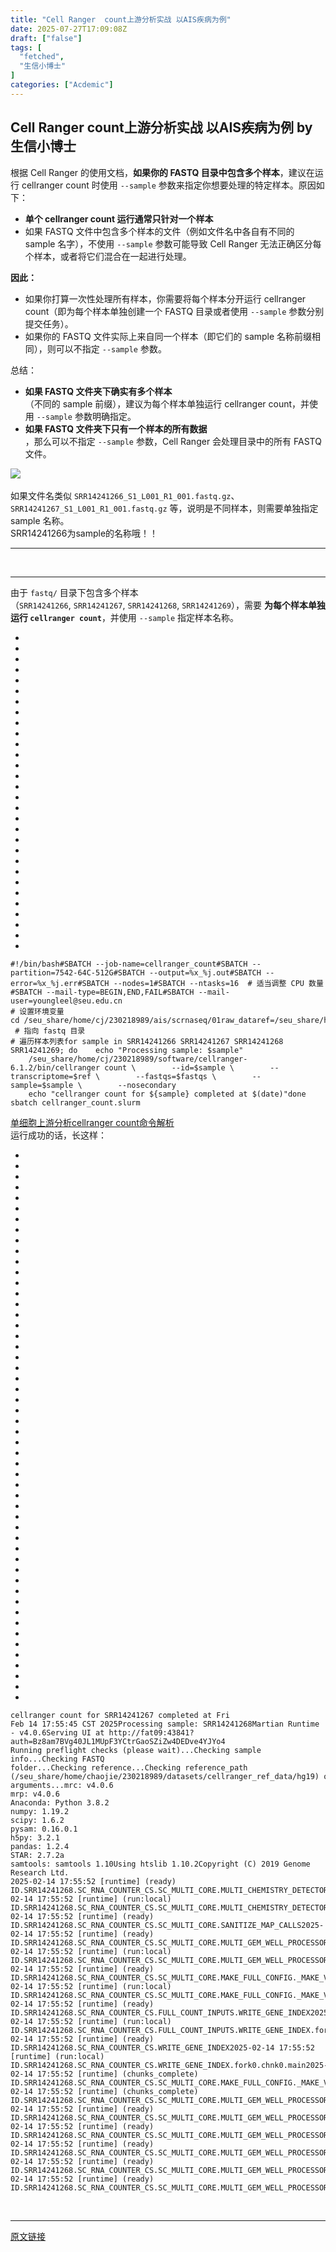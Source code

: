 ```yaml
---
title: "Cell Ranger  count上游分析实战 以AIS疾病为例"
date: 2025-07-27T17:09:08Z
draft: ["false"]
tags: [
  "fetched",
  "生信小博士"
]
categories: ["Acdemic"]
---
```

Cell Ranger  count上游分析实战 以AIS疾病为例 by 生信小博士
------
<div><p data-start="0" data-end="105"><span leaf="">根据 Cell Ranger 的使用文档，</span><strong data-start="21" data-end="45"><span leaf="">如果你的 FASTQ 目录中包含多个样本</span></strong><span leaf="">，建议在运行 cellranger count 时使用<span textstyle=""> </span></span><code data-start="73" data-end="83"><span leaf=""><span textstyle="">--sample</span></span></code><span leaf=""><span textstyle=""> 参数来指定你想要处理的特定样本</span>。原因如下：</span></p><ul><li><strong data-start="109" data-end="144"><span leaf="">单个 cellranger count 运行通常只针对一个样本</span></strong></li><li><section><span leaf="">如果 FASTQ 文件中包含多个样本的文件（例如文件名中各自有不同的 sample 名字），不使用 </span><code data-start="200" data-end="210"><span leaf="">--sample</span></code><span leaf=""> 参数可能导致 Cell Ranger 无法正确区分每个样本，或者将它们混合在一起进行处理。</span></section></li></ul><p data-start="258" data-end="267"><strong data-start="258" data-end="265"><span leaf="">因此：</span></strong></p><ul><li><section><span leaf="">如果你打算一次性处理所有样本，你需要将每个样本分开运行 cellranger count（即为每个样本单独创建一个 FASTQ 目录或者使用 </span><code data-start="341" data-end="351"><span leaf="">--sample</span></code><span leaf=""> 参数分别提交任务）。</span></section></li><li><section><span leaf="">如果你的 FASTQ 文件实际上来自同一个样本（即它们的 sample 名称前缀相同），则可以不指定 </span><code data-start="418" data-end="428"><span leaf="">--sample</span></code><span leaf=""> 参数。</span></section></li></ul><p data-start="434" data-end="439"><span leaf=""><span textstyle="">总结：</span></span></p><ul><li><strong data-start="442" data-end="466"><span leaf="">如果 FASTQ 文件夹下确实有多个样本</span></strong><section><span leaf="">（不同的 sample 前缀），建议为每个样本单独运行 cellranger count，并使用 </span><code data-start="515" data-end="525"><span leaf="">--sample</span></code><span leaf=""> 参数明确指定。</span></section></li><li><strong data-start="538" data-end="566"><span leaf="">如果 FASTQ 文件夹下只有一个样本的所有数据</span></strong><section><span leaf="">，那么可以不指定 </span><code data-start="575" data-end="585"><span leaf="">--sample</span></code><span leaf=""> 参数，Cell Ranger 会处理目录中的所有 FASTQ 文件。</span></section></li></ul><section nodeleaf=""><img data-imgfileid="100005184" data-ratio="0.6602564102564102" data-s="300,640" data-src="https://mmbiz.qpic.cn/sz_mmbiz_png/xVhD7345SkvT1vM9K6P0iapiaCJeDBialiawdGLFFqWVBWMYVDTkllKzUiaibIaYmKE0BB7wCVJfd7lsc9W563B8HDTw/640?wx_fmt=png&amp;from=appmsg" data-type="png" data-w="780" type="block" src="https://mmbiz.qpic.cn/sz_mmbiz_png/xVhD7345SkvT1vM9K6P0iapiaCJeDBialiawdGLFFqWVBWMYVDTkllKzUiaibIaYmKE0BB7wCVJfd7lsc9W563B8HDTw/640?wx_fmt=png&amp;from=appmsg"></section><section><span leaf=""><br></span></section><section><span leaf="">如果文件名类似 </span><code data-start="683" data-end="720"><span leaf="">SRR14241266_S1_L001_R1_001.fastq.gz</span></code><span leaf="">、</span><code data-start="721" data-end="758"><span leaf="">SRR14241267_S1_L001_R1_001.fastq.gz</span></code><span leaf=""> 等，说明是不同样本，则需要单独指定 sample 名称。</span></section><section><span leaf=""><span textstyle="">SRR14241266为sample的名称哦！！</span></span></section><hr><section><span leaf=""><br></span></section><hr><section><span leaf="">由于 </span><code data-start="54" data-end="62"><span leaf="">fastq/</span></code><span leaf=""> 目录下包含多个样本（</span><code data-start="73" data-end="86"><span leaf="">SRR14241266</span></code><span leaf="">, </span><code data-start="88" data-end="101"><span leaf="">SRR14241267</span></code><span leaf="">, </span><code data-start="103" data-end="116"><span leaf="">SRR14241268</span></code><span leaf="">, </span><code data-start="118" data-end="131"><span leaf="">SRR14241269</span></code><span leaf="">），需要 </span><strong data-start="137" data-end="169"><span leaf="">为每个样本单独运行 </span><code data-start="149" data-end="167"><span leaf="">cellranger count</span></code></strong><span leaf="">，并使用 </span><code data-start="174" data-end="184"><span leaf="">--sample</span></code><span leaf=""> 指定样本名称。</span></section><section><ul><li><li><li><li><li><li><li><li><li><li><li><li><li><li><li><li><li><li><li><li><li><li><li><li><li><li><li><li><li><li></ul><pre data-lang="bash"><code><span leaf=""><span>#!/bin/bash</span></span></code><code><span leaf=""><span>#SBATCH --job-name=cellranger_count</span></span></code><code><span leaf=""><span>#SBATCH --partition=7542-64C-512G</span></span></code><code><span leaf=""><span>#SBATCH --output=%x_%j.out</span></span></code><code><span leaf=""><span>#SBATCH --error=%x_%j.err</span></span></code><code><span leaf=""><span>#SBATCH --nodes=1</span></span></code><code><span leaf=""><span>#SBATCH --ntasks=16  # 适当调整 CPU 数量</span></span></code><code><span leaf=""><span>#SBATCH --mail-type=BEGIN,END,FAIL</span></span></code><code><span leaf=""><span>#SBATCH --mail-user=youngleel@seu.edu.cn  </span></span></code><code><span leaf=""><br></span></code><code><span leaf=""><span># 设置环境变量</span></span></code><code><span leaf=""><span>cd</span> /seu_share/home/cj/230218989/ais/scrnaseq/01raw_data</span></code><code><span leaf="">ref=/seu_share/home/cj/230218989/datasets/cellranger_ref_data/hg19</span></code><code><span leaf="">fastqs=/seu_share/home/cj/230218989/ais/scrnaseq/01raw_data/fastq  <span># 指向 fastq 目录</span></span></code><code><span leaf=""><br></span></code><code><span leaf=""><span># 遍历样本列表</span></span></code><code><span leaf=""><span>for</span> sample <span>in</span> SRR14241266 SRR14241267 SRR14241268 SRR14241269; <span>do</span></span></code><code><span leaf="">    <span>echo</span> <span>"Processing sample: </span><span><span>$sample</span></span><span>"</span></span></code><code><span leaf=""><br></span></code><code><span leaf="">    /seu_share/home/cj/230218989/software/cellranger-6.1.2/bin/cellranger count \</span></code><code><span leaf="">        --<span>id</span>=<span>$sample</span> \</span></code><code><span leaf="">        --transcriptome=<span>$ref</span> \</span></code><code><span leaf="">        --fastqs=<span>$fastqs</span> \</span></code><code><span leaf="">        --sample=<span>$sample</span> \</span></code><code><span leaf="">        --nosecondary</span></code><code><span leaf=""><br></span></code><code><span leaf="">    <span>echo</span> <span>"cellranger count for </span><span><span>${sample}</span></span><span> completed at </span><span><span>$(date)</span></span><span>"</span></span></code><code><span leaf=""><span>done</span></span></code><code><span leaf=""><br></span></code><code><span leaf="">sbatch cellranger_count.slurm</span></code></pre></section><section><span leaf=""><a target="_blank" href="https://mp.weixin.qq.com/s?__biz=Mzg2NDcxMzYwNg==&amp;mid=2247488830&amp;idx=1&amp;sn=715570480c4d900208f25d2062834df9&amp;scene=21#wechat_redirect" textvalue="单细胞上游分析cellranger count命令解析" data-itemshowtype="0" linktype="text" data-linktype="2">单细胞上游分析cellranger count命令解析</a></span></section><section><span leaf="">运行成功的话，长这样：</span></section><section><ul><li><li><li><li><li><li><li><li><li><li><li><li><li><li><li><li><li><li><li><li><li><li><li><li><li><li><li><li><li><li><li><li><li><li><li><li><li><li><li><li><li><li><li><li><li><li><li><li><li><li><li><li></ul><pre data-lang="apache"><code><span leaf=""><span>cellranger</span> count for SRR14241267 completed at Fri Feb <span>14</span> <span>17</span>:<span>55</span>:<span>45</span> CST <span>2025</span></span></code><code><span leaf=""><span>Processing</span> sample: SRR14241268</span></code><code><span leaf=""><span>Martian</span> Runtime - v4.<span>0</span>.<span>6</span></span></code><code><span leaf=""><span>Serving</span> UI at http://fat09:<span>43841</span>?auth=Bz8am7BVg40JL1MUpF3YCtrGaoSZiZw4DEDve4YJYo4</span></code><code><span leaf=""><br></span></code><code><span leaf=""><span>Running</span> preflight checks (please wait)...</span></code><code><span leaf=""><span>Checking</span> sample info...</span></code><code><span leaf=""><span>Checking</span> FASTQ folder...</span></code><code><span leaf=""><span>Checking</span> reference...</span></code><code><span leaf=""><span>Checking</span> reference_path (/seu_share/home/chaojie/<span>230218989</span>/datasets/cellranger_ref_data/hg19) <span>on</span> fat09...</span></code><code><span leaf=""><span>Checking</span> optional arguments...</span></code><code><span leaf=""><span>mrc</span>: v4.<span>0</span>.<span>6</span></span></code><code><span leaf=""><br></span></code><code><span leaf=""><span>mrp</span>: v4.<span>0</span>.<span>6</span></span></code><code><span leaf=""><br></span></code><code><span leaf=""><span>Anaconda</span>: Python <span>3</span>.<span>8</span>.<span>2</span></span></code><code><span leaf=""><br></span></code><code><span leaf=""><span>numpy</span>: <span>1</span>.<span>19</span>.<span>2</span></span></code><code><span leaf=""><br></span></code><code><span leaf=""><span>scipy</span>: <span>1</span>.<span>6</span>.<span>2</span></span></code><code><span leaf=""><br></span></code><code><span leaf=""><span>pysam</span>: <span>0.16.0.1</span></span></code><code><span leaf=""><br></span></code><code><span leaf=""><span>h5py</span>: <span>3</span>.<span>2</span>.<span>1</span></span></code><code><span leaf=""><br></span></code><code><span leaf=""><span>pandas</span>: <span>1</span>.<span>2</span>.<span>4</span></span></code><code><span leaf=""><br></span></code><code><span leaf=""><span>STAR</span>: <span>2</span>.<span>7</span>.<span>2</span>a</span></code><code><span leaf=""><br></span></code><code><span leaf=""><span>samtools</span>: samtools <span>1</span>.<span>10</span></span></code><code><span leaf=""><span>Using</span> htslib <span>1</span>.<span>10</span>.<span>2</span></span></code><code><span leaf=""><span>Copyright</span> (C) <span>2019</span> Genome Research Ltd.</span></code><code><span leaf=""><br></span></code><code><span leaf=""><span>2025</span>-<span>02</span>-<span>14</span> <span>17</span>:<span>55</span>:<span>52</span><span> [runtime] (ready)           ID.SRR14241268.SC_RNA_COUNTER_CS.SC_MULTI_CORE.MULTI_CHEMISTRY_DETECTOR._GEM_WELL_CHEMISTRY_DETECTOR.DETECT_COUNT_CHEMISTRY</span></span></code><code><span leaf="">2025-02-14 17:55:52 [runtime] (run:local)       ID.SRR14241268.SC_RNA_COUNTER_CS.SC_MULTI_CORE.MULTI_CHEMISTRY_DETECTOR._GEM_WELL_CHEMISTRY_DETECTOR.DETECT_COUNT_CHEMISTRY.fork0.chnk0.main</span></code><code><span leaf="">2025-02-14 17:55:52 [runtime] (ready)           ID.SRR14241268.SC_RNA_COUNTER_CS.SC_MULTI_CORE.SANITIZE_MAP_CALLS</span></code><code><span leaf="">2025-02-14 17:55:52 [runtime] (ready)           ID.SRR14241268.SC_RNA_COUNTER_CS.SC_MULTI_CORE.MULTI_GEM_WELL_PROCESSOR.COUNT_GEM_WELL_PROCESSOR._BASIC_SC_RNA_COUNTER.DISABLE_BAMS</span></code><code><span leaf="">2025-02-14 17:55:52 [runtime] (run:local)       ID.SRR14241268.SC_RNA_COUNTER_CS.SC_MULTI_CORE.MULTI_GEM_WELL_PROCESSOR.COUNT_GEM_WELL_PROCESSOR._BASIC_SC_RNA_COUNTER.DISABLE_BAMS.fork0.chnk0.main</span></code><code><span leaf="">2025-02-14 17:55:52 [runtime] (ready)           ID.SRR14241268.SC_RNA_COUNTER_CS.SC_MULTI_CORE.MAKE_FULL_CONFIG._MAKE_VDJ_CONFIG</span></code><code><span leaf="">2025-02-14 17:55:52 [runtime] (run:local)       ID.SRR14241268.SC_RNA_COUNTER_CS.SC_MULTI_CORE.MAKE_FULL_CONFIG._MAKE_VDJ_CONFIG.fork0.chnk0.main</span></code><code><span leaf="">2025-02-14 17:55:52 [runtime] (ready)           ID.SRR14241268.SC_RNA_COUNTER_CS.FULL_COUNT_INPUTS.WRITE_GENE_INDEX</span></code><code><span leaf="">2025-02-14 17:55:52 [runtime] (run:local)       ID.SRR14241268.SC_RNA_COUNTER_CS.FULL_COUNT_INPUTS.WRITE_GENE_INDEX.fork0.chnk0.main</span></code><code><span leaf="">2025-02-14 17:55:52 [runtime] (ready)           ID.SRR14241268.SC_RNA_COUNTER_CS.WRITE_GENE_INDEX</span></code><code><span leaf="">2025-02-14 17:55:52 [runtime] (run:local)       ID.SRR14241268.SC_RNA_COUNTER_CS.WRITE_GENE_INDEX.fork0.chnk0.main</span></code><code><span leaf="">2025-02-14 17:55:52 [runtime] (chunks_complete) ID.SRR14241268.SC_RNA_COUNTER_CS.SC_MULTI_CORE.MAKE_FULL_CONFIG._MAKE_VDJ_CONFIG</span></code><code><span leaf="">2025-02-14 17:55:52 [runtime] (chunks_complete) ID.SRR14241268.SC_RNA_COUNTER_CS.SC_MULTI_CORE.MULTI_GEM_WELL_PROCESSOR.COUNT_GEM_WELL_PROCESSOR._BASIC_SC_RNA_COUNTER.DISABLE_BAMS</span></code><code><span leaf="">2025-02-14 17:55:52 [runtime] (ready)           ID.SRR14241268.SC_RNA_COUNTER_CS.SC_MULTI_CORE.MULTI_GEM_WELL_PROCESSOR.VDJ_T_GEM_WELL_PROCESSOR.MULTI_SETUP_CHUNKS</span></code><code><span leaf="">2025-02-14 17:55:52 [runtime] (ready)           ID.SRR14241268.SC_RNA_COUNTER_CS.SC_MULTI_CORE.MULTI_GEM_WELL_PROCESSOR.VDJ_B_GEM_WELL_PROCESSOR.MULTI_SETUP_CHUNKS</span></code><code><span leaf="">2025-02-14 17:55:52 [runtime] (ready)           ID.SRR14241268.SC_RNA_COUNTER_CS.SC_MULTI_CORE.MULTI_GEM_WELL_PROCESSOR.VDJ_T_GEM_WELL_PROCESSOR.SC_VDJ_CONTIG_ASSEMBLER.MAKE_SHARD</span></code><code><span leaf="">2025-02-14 17:55:52 [runtime] (ready)           ID.SRR14241268.SC_RNA_COUNTER_CS.SC_MULTI_CORE.MULTI_GEM_WELL_PROCESSOR.VDJ_B_GEM_WELL_PROCESSOR.SC_VDJ_CONTIG_ASSEMBLER.MAKE_SHARD</span></code><code><span leaf="">2025-02-14 17:55:52 [runtime] (ready)           ID.SRR14241268.SC_RNA_COUNTER_CS.SC_MULTI_CORE.MULTI_GEM_WELL_PROCESSOR.VDJ_T_GEM_WELL_PROCESSOR.SC_VDJ_CONTIG_ASSEMBLER.BARCODE_CORRECTION</span></code><code><span leaf="">202</span></code></pre></section><section><span leaf=""><br></span></section><p><mp-style-type data-value="3"></mp-style-type></p></div>  
<hr>
<a href="https://mp.weixin.qq.com/s/UWWfh_7_746XsBdby1BfmA",target="_blank" rel="noopener noreferrer">原文链接</a>

